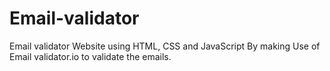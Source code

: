 # Email-validator
Email validator Website using HTML, CSS and JavaScript By making Use of Email validator.io to validate the emails.
